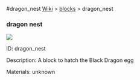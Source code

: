 #dragon_nest
<a href="/wiki.html">Wiki</a> > <a href="/posts/wiki/blocks/index.html">blocks</a> > <a>dragon_nest</a>
<div class="iteminfo">
<h3>dragon nest</h3>
<img class="pixelimage" src="https://dragon-force-studio.com/images/EF_wiki/dragon_nest.png">

<a class="iteminfoitem">ID: dragon_nest</a></div>
Description:  A block to hatch the Black Dragon egg 

Materials:   unknown